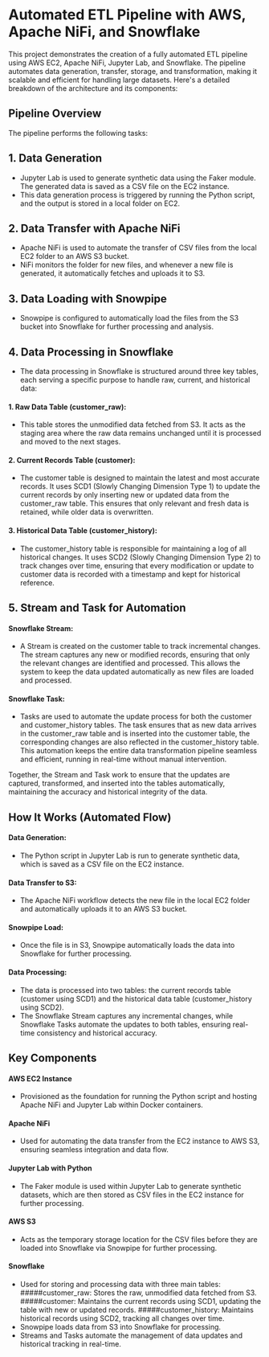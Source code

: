 # Automated ETL Pipeline with AWS, Apache NiFi, and Snowflake
This project demonstrates the creation of a fully automated ETL pipeline using AWS EC2, Apache NiFi, Jupyter Lab, and Snowflake. The pipeline automates data generation, transfer, storage, and transformation, making it scalable and efficient for handling large datasets. Here's a detailed breakdown of the architecture and its components:

## Pipeline Overview
The pipeline performs the following tasks:

## 1. Data Generation
- Jupyter Lab is used to generate synthetic data using the Faker module. The generated data is saved as a CSV file on the EC2 instance.
- This data generation process is triggered by running the Python script, and the output is stored in a local folder on EC2.
## 2. Data Transfer with Apache NiFi
- Apache NiFi is used to automate the transfer of CSV files from the local EC2 folder to an AWS S3 bucket.
- NiFi monitors the folder for new files, and whenever a new file is generated, it automatically fetches and uploads it to S3.
## 3. Data Loading with Snowpipe
- Snowpipe is configured to automatically load the files from the S3 bucket into Snowflake for further processing and analysis.
## 4. Data Processing in Snowflake
- The data processing in Snowflake is structured around three key tables, each serving a specific purpose to handle raw, current, and historical data:
#### 1. Raw Data Table (customer_raw):
- This table stores the unmodified data fetched from S3. It acts as the staging area where the raw data remains unchanged until it is processed and moved to the next stages.
#### 2. Current Records Table (customer):
- The customer table is designed to maintain the latest and most accurate records. It uses SCD1 (Slowly Changing Dimension Type 1) to update the current records by only inserting new or updated data from the customer_raw table. This ensures that only relevant and fresh data is retained, while older data is overwritten.
#### 3. Historical Data Table (customer_history):
- The customer_history table is responsible for maintaining a log of all historical changes. It uses SCD2 (Slowly Changing Dimension Type 2) to track changes over time, ensuring that every modification or update to customer data is recorded with a timestamp and kept for historical reference.

## 5. Stream and Task for Automation
#### Snowflake Stream:
- A Stream is created on the customer table to track incremental changes. The stream captures any new or modified records, ensuring that only the relevant changes are identified and processed. This allows the system to keep the data updated automatically as new files are loaded and processed.
#### Snowflake Task:
- Tasks are used to automate the update process for both the customer and customer_history tables. The task ensures that as new data arrives in the customer_raw table and is inserted into the customer table, the corresponding changes are also reflected in the customer_history table. This automation keeps the entire data transformation pipeline seamless and efficient, running in real-time without manual intervention.

Together, the Stream and Task work to ensure that the updates are captured, transformed, and inserted into the tables automatically, maintaining the accuracy and historical integrity of the data.

## How It Works (Automated Flow)
#### Data Generation:
- The Python script in Jupyter Lab is run to generate synthetic data, which is saved as a CSV file on the EC2 instance.
#### Data Transfer to S3:
- The Apache NiFi workflow detects the new file in the local EC2 folder and automatically uploads it to an AWS S3 bucket.
#### Snowpipe Load:
- Once the file is in S3, Snowpipe automatically loads the data into Snowflake for further processing.
#### Data Processing:
- The data is processed into two tables: the current records table (customer using SCD1) and the historical data table (customer_history using SCD2).
- The Snowflake Stream captures any incremental changes, while Snowflake Tasks automate the updates to both tables, ensuring real-time consistency and historical accuracy.

## Key Components
#### AWS EC2 Instance
- Provisioned as the foundation for running the Python script and hosting Apache NiFi and Jupyter Lab within Docker containers.
#### Apache NiFi
- Used for automating the data transfer from the EC2 instance to AWS S3, ensuring seamless integration and data flow.
#### Jupyter Lab with Python
- The Faker module is used within Jupyter Lab to generate synthetic datasets, which are then stored as CSV files in the EC2 instance for further processing.
#### AWS S3
- Acts as the temporary storage location for the CSV files before they are loaded into Snowflake via Snowpipe for further processing.
#### Snowflake
- Used for storing and processing data with three main tables: 
#####customer_raw: Stores the raw, unmodified data fetched from S3.
#####customer: Maintains the current records using SCD1, updating the table with new or updated records.
#####customer_history: Maintains historical records using SCD2, tracking all changes over time.
- Snowpipe loads data from S3 into Snowflake for processing.
- Streams and Tasks automate the management of data updates and historical tracking in real-time.




